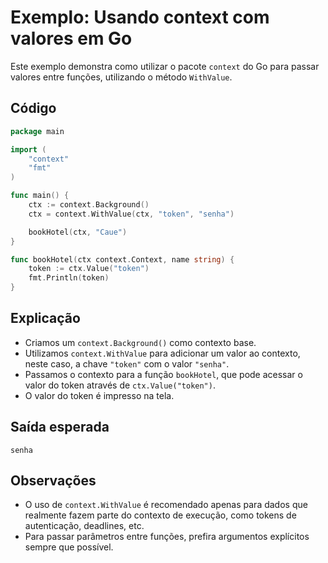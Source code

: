 # Exemplo: Usando context com valores em Go

Este exemplo demonstra como utilizar o pacote `context` do Go para passar valores entre funções, utilizando o método `WithValue`.

## Código

```go
package main

import (
	"context"
	"fmt"
)

func main() {
	ctx := context.Background()
	ctx = context.WithValue(ctx, "token", "senha")

	bookHotel(ctx, "Caue")
}

func bookHotel(ctx context.Context, name string) {
	token := ctx.Value("token")
	fmt.Println(token)
}
```

## Explicação

- Criamos um `context.Background()` como contexto base.
- Utilizamos `context.WithValue` para adicionar um valor ao contexto, neste caso, a chave `"token"` com o valor `"senha"`.
- Passamos o contexto para a função `bookHotel`, que pode acessar o valor do token através de `ctx.Value("token")`.
- O valor do token é impresso na tela.

## Saída esperada

```
senha
```

## Observações
- O uso de `context.WithValue` é recomendado apenas para dados que realmente fazem parte do contexto de execução, como tokens de autenticação, deadlines, etc.
- Para passar parâmetros entre funções, prefira argumentos explícitos sempre que possível. 